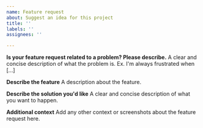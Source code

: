 ```yaml
---
name: Feature request
about: Suggest an idea for this project
title: ''
labels: ''
assignees: ''

---
```


**Is your feature request related to a problem? Please describe.**
A clear and concise description of what the problem is. Ex. I'm always frustrated when [...]

**Describe the feature**
A description about the feature.

**Describe the solution you'd like**
A clear and concise description of what you want to happen.

**Additional context**
Add any other context or screenshots about the feature request here.
